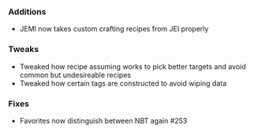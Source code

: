 ### Additions
* JEMI now takes custom crafting recipes from JEI properly

### Tweaks
* Tweaked how recipe assuming works to pick better targets and avoid common but undesireable recipes
* Tweaked how certain tags are constructed to avoid wiping data

### Fixes
* Favorites now distinguish between NBT again #253